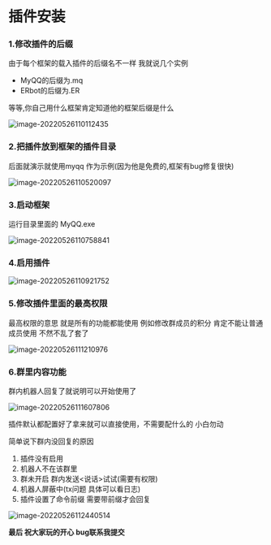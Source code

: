 # 插件安装

### 1.修改插件的后缀

由于每个框架的载入插件的后缀名不一样 我就说几个实例

- MyQQ的后缀为.mq
- ERbot的后缀为.ER

等等,你自己用什么框架肯定知道他的框架后缀是什么

![image-20220526110112435](https://stitac.qmwl8.cc//blog/image-20220526110112435.png)

### 2.把插件放到框架的插件目录

后面就演示就使用myqq 作为示例(因为他是免费的,框架有bug修复很快)

![image-20220526110520097](https://stitac.qmwl8.cc//blog/image-20220526110520097.png)

### 3.启动框架

运行目录里面的 MyQQ.exe

![image-20220526110758841](https://stitac.qmwl8.cc//blog/image-20220526110758841.png)

### 4.启用插件

![image-20220526110921752](https://stitac.qmwl8.cc//blog/image-20220526110921752.png)

### 5.修改插件里面的最高权限

最高权限的意思 就是所有的功能都能使用    例如修改群成员的积分  肯定不能让普通成员使用 不然不乱了套了

![image-20220526111210976](https://stitac.qmwl8.cc//blog/image-20220526111210976.png)

### 6.群里内容功能

群内机器人回复了就说明可以开始使用了

![image-20220526111607806](https://stitac.qmwl8.cc//blog/image-20220526111607806.png)



插件默认都配置好了拿来就可以直接使用，不需要配什么的 小白勿动



简单说下群内没回复的原因

1. 插件没有启用
2. 机器人不在该群里
3. 群未开启 群内发送<说话>试试(需要有权限)
4. 机器人屏蔽中(tx问题 具体可以看日志)
5. 插件设置了命令前缀  需要带前缀才会回复



![image-20220526112440514](https://stitac.qmwl8.cc//blog/image-20220526112440514.png)





**最后 祝大家玩的开心  bug联系我提交**